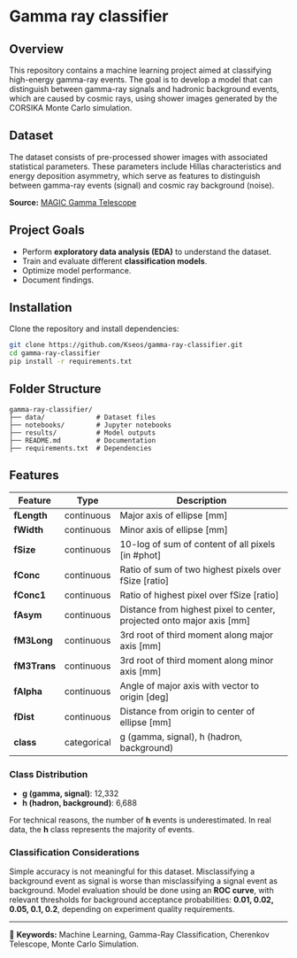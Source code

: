 # Gamma ray classifier

## Overview
This repository contains a machine learning project aimed at classifying high-energy gamma-ray events. The goal is to develop a model that can distinguish between gamma-ray signals and hadronic background events, which are caused by cosmic rays, using shower images generated by the CORSIKA Monte Carlo simulation.

## Dataset
The dataset consists of pre-processed shower images with associated statistical parameters. These parameters include Hillas characteristics and energy deposition asymmetry, which serve as features to distinguish between gamma-ray events (signal) and cosmic ray background (noise).

**Source:** [MAGIC Gamma Telescope](https://archive.ics.uci.edu/dataset/159/magic+gamma+telescope)

## Project Goals
- Perform **exploratory data analysis (EDA)** to understand the dataset.
- Train and evaluate different **classification models**.
- Optimize model performance.
- Document findings.

## Installation
Clone the repository and install dependencies:

```bash
git clone https://github.com/Kseos/gamma-ray-classifier.git
cd gamma-ray-classifier
pip install -r requirements.txt
```

## Folder Structure
```
gamma-ray-classifier/
├── data/             # Dataset files
├── notebooks/        # Jupyter notebooks
├── results/          # Model outputs
├── README.md         # Documentation
├── requirements.txt  # Dependencies
```

## Features

| Feature   | Type      | Description                                                       |
|-----------|-----------|-------------------------------------------------------------------|
| **fLength** | continuous | Major axis of ellipse [mm]                                       |
| **fWidth**  | continuous | Minor axis of ellipse [mm]                                       |
| **fSize**   | continuous | 10-log of sum of content of all pixels [in #phot]                |
| **fConc**   | continuous | Ratio of sum of two highest pixels over fSize [ratio]            |
| **fConc1**  | continuous | Ratio of highest pixel over fSize [ratio]                        |
| **fAsym**   | continuous | Distance from highest pixel to center, projected onto major axis [mm] |
| **fM3Long** | continuous | 3rd root of third moment along major axis [mm]                   |
| **fM3Trans**| continuous | 3rd root of third moment along minor axis [mm]                   |
| **fAlpha**  | continuous | Angle of major axis with vector to origin [deg]                  |
| **fDist**   | continuous | Distance from origin to center of ellipse [mm]                   |
| **class**   | categorical | g (gamma, signal), h (hadron, background)                        |

### Class Distribution
- **g (gamma, signal)**: 12,332
- **h (hadron, background)**: 6,688

For technical reasons, the number of **h** events is underestimated. In real data, the **h** class represents the majority of events.

### Classification Considerations
Simple accuracy is not meaningful for this dataset. Misclassifying a background event as signal is worse than misclassifying a signal event as background. Model evaluation should be done using an **ROC curve**, with relevant thresholds for background acceptance probabilities: **0.01, 0.02, 0.05, 0.1, 0.2**, depending on experiment quality requirements.

---
📌 **Keywords:** Machine Learning, Gamma-Ray Classification, Cherenkov Telescope, Monte Carlo Simulation.